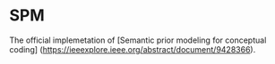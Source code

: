 # SPM
The official implemetation of [Semantic prior modeling for conceptual coding] (https://ieeexplore.ieee.org/abstract/document/9428366).

